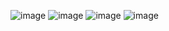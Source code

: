 ![image](https://user-images.githubusercontent.com/82420580/114569686-639e8b80-9c9f-11eb-909f-4eb31c34a60f.png)
![image](https://user-images.githubusercontent.com/82420580/114569943-9d6f9200-9c9f-11eb-89ad-79064c779069.png)
![image](https://user-images.githubusercontent.com/82420580/114570044-b0826200-9c9f-11eb-801f-e543e6227f26.png)
![image](https://user-images.githubusercontent.com/82420580/114570163-ce4fc700-9c9f-11eb-804d-f02572d643d2.png)


